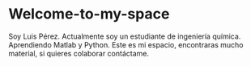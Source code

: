 # Welcome-to-my-space
Soy Luis Pérez. Actualmente soy un estudiante de ingeniería química. Aprendiendo Matlab y Python. Este es mi espacio, encontraras mucho material, si quieres colaborar contáctame. 

